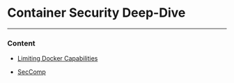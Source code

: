 # Container Security Deep-Dive

---

### Content

* [Limiting Docker Capabilities](Limiting-Docker-Capabilities/README.md)

* [SecComp](SecComp/README.md)
